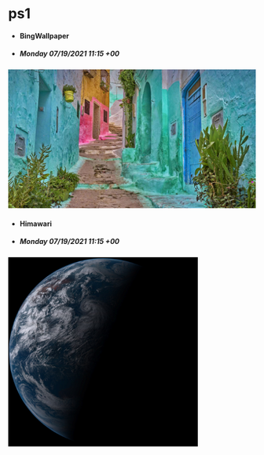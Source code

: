# ps1
- #### BingWallpaper 

- ##### Monday 07/19/2021 11:15 +00
<img src="BingWallpaper/latest.jpg" width="700" height="auto" title="👉  BingWallpaper  👈">

- #### Himawari 

- ##### Monday 07/19/2021 11:15 +00
<img src="Himawari/latest.jpg" width="auto" height="386" title="👉  Himawari  👈">


